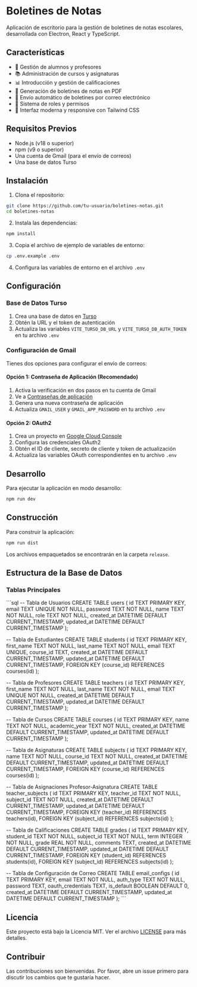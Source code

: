 # Boletines de Notas

Aplicación de escritorio para la gestión de boletines de notas escolares, desarrollada con Electron, React y TypeScript.

## Características

- 👥 Gestión de alumnos y profesores
- 📚 Administración de cursos y asignaturas
- 📊 Introducción y gestión de calificaciones
- 📝 Generación de boletines de notas en PDF
- 📧 Envío automático de boletines por correo electrónico
- 🔐 Sistema de roles y permisos
- 🎨 Interfaz moderna y responsive con Tailwind CSS

## Requisitos Previos

- Node.js (v18 o superior)
- npm (v9 o superior)
- Una cuenta de Gmail (para el envío de correos)
- Una base de datos Turso

## Instalación

1. Clona el repositorio:
```bash
git clone https://github.com/tu-usuario/boletines-notas.git
cd boletines-notas
```

2. Instala las dependencias:
```bash
npm install
```

3. Copia el archivo de ejemplo de variables de entorno:
```bash
cp .env.example .env
```

4. Configura las variables de entorno en el archivo `.env`

## Configuración

### Base de Datos Turso

1. Crea una base de datos en [Turso](https://turso.tech)
2. Obtén la URL y el token de autenticación
3. Actualiza las variables `VITE_TURSO_DB_URL` y `VITE_TURSO_DB_AUTH_TOKEN` en tu archivo `.env`

### Configuración de Gmail

Tienes dos opciones para configurar el envío de correos:

#### Opción 1: Contraseña de Aplicación (Recomendado)

1. Activa la verificación en dos pasos en tu cuenta de Gmail
2. Ve a [Contraseñas de aplicación](https://myaccount.google.com/apppasswords)
3. Genera una nueva contraseña de aplicación
4. Actualiza `GMAIL_USER` y `GMAIL_APP_PASSWORD` en tu archivo `.env`

#### Opción 2: OAuth2

1. Crea un proyecto en [Google Cloud Console](https://console.cloud.google.com)
2. Configura las credenciales OAuth2
3. Obtén el ID de cliente, secreto de cliente y token de actualización
4. Actualiza las variables OAuth correspondientes en tu archivo `.env`

## Desarrollo

Para ejecutar la aplicación en modo desarrollo:

```bash
npm run dev
```

## Construcción

Para construir la aplicación:

```bash
npm run dist
```

Los archivos empaquetados se encontrarán en la carpeta `release`.

## Estructura de la Base de Datos

### Tablas Principales

\`\`\`sql
-- Tabla de Usuarios
CREATE TABLE users (
    id TEXT PRIMARY KEY,
    email TEXT UNIQUE NOT NULL,
    password TEXT NOT NULL,
    name TEXT NOT NULL,
    role TEXT NOT NULL,
    created_at DATETIME DEFAULT CURRENT_TIMESTAMP,
    updated_at DATETIME DEFAULT CURRENT_TIMESTAMP
);

-- Tabla de Estudiantes
CREATE TABLE students (
    id TEXT PRIMARY KEY,
    first_name TEXT NOT NULL,
    last_name TEXT NOT NULL,
    email TEXT UNIQUE,
    course_id TEXT,
    created_at DATETIME DEFAULT CURRENT_TIMESTAMP,
    updated_at DATETIME DEFAULT CURRENT_TIMESTAMP,
    FOREIGN KEY (course_id) REFERENCES courses(id)
);

-- Tabla de Profesores
CREATE TABLE teachers (
    id TEXT PRIMARY KEY,
    first_name TEXT NOT NULL,
    last_name TEXT NOT NULL,
    email TEXT UNIQUE NOT NULL,
    created_at DATETIME DEFAULT CURRENT_TIMESTAMP,
    updated_at DATETIME DEFAULT CURRENT_TIMESTAMP
);

-- Tabla de Cursos
CREATE TABLE courses (
    id TEXT PRIMARY KEY,
    name TEXT NOT NULL,
    academic_year TEXT NOT NULL,
    created_at DATETIME DEFAULT CURRENT_TIMESTAMP,
    updated_at DATETIME DEFAULT CURRENT_TIMESTAMP
);

-- Tabla de Asignaturas
CREATE TABLE subjects (
    id TEXT PRIMARY KEY,
    name TEXT NOT NULL,
    course_id TEXT NOT NULL,
    created_at DATETIME DEFAULT CURRENT_TIMESTAMP,
    updated_at DATETIME DEFAULT CURRENT_TIMESTAMP,
    FOREIGN KEY (course_id) REFERENCES courses(id)
);

-- Tabla de Asignaciones Profesor-Asignatura
CREATE TABLE teacher_subjects (
    id TEXT PRIMARY KEY,
    teacher_id TEXT NOT NULL,
    subject_id TEXT NOT NULL,
    created_at DATETIME DEFAULT CURRENT_TIMESTAMP,
    updated_at DATETIME DEFAULT CURRENT_TIMESTAMP,
    FOREIGN KEY (teacher_id) REFERENCES teachers(id),
    FOREIGN KEY (subject_id) REFERENCES subjects(id)
);

-- Tabla de Calificaciones
CREATE TABLE grades (
    id TEXT PRIMARY KEY,
    student_id TEXT NOT NULL,
    subject_id TEXT NOT NULL,
    term INTEGER NOT NULL,
    grade REAL NOT NULL,
    comments TEXT,
    created_at DATETIME DEFAULT CURRENT_TIMESTAMP,
    updated_at DATETIME DEFAULT CURRENT_TIMESTAMP,
    FOREIGN KEY (student_id) REFERENCES students(id),
    FOREIGN KEY (subject_id) REFERENCES subjects(id)
);

-- Tabla de Configuración de Correo
CREATE TABLE email_configs (
    id TEXT PRIMARY KEY,
    email TEXT NOT NULL,
    auth_type TEXT NOT NULL,
    password TEXT,
    oauth_credentials TEXT,
    is_default BOOLEAN DEFAULT 0,
    created_at DATETIME DEFAULT CURRENT_TIMESTAMP,
    updated_at DATETIME DEFAULT CURRENT_TIMESTAMP
);
\`\`\`

## Licencia

Este proyecto está bajo la Licencia MIT. Ver el archivo [LICENSE](LICENSE) para más detalles.

## Contribuir

Las contribuciones son bienvenidas. Por favor, abre un issue primero para discutir los cambios que te gustaría hacer. 